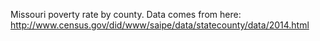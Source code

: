 Missouri poverty rate by county. Data comes from here:
http://www.census.gov/did/www/saipe/data/statecounty/data/2014.html